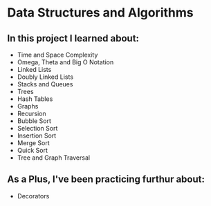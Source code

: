 # Data Structures and Algorithms
## In this project I learned about:
- Time and Space Complexity
- Omega, Theta and Big O Notation
- Linked Lists
- Doubly Linked Lists
- Stacks and Queues
- Trees
- Hash Tables
- Graphs
- Recursion
- Bubble Sort
- Selection Sort
- Insertion Sort
- Merge Sort
- Quick Sort
- Tree and Graph Traversal

## As a Plus, I've been practicing furthur about:
- Decorators
